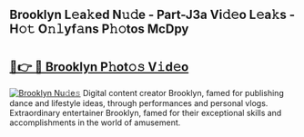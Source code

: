 ## Brooklyn L𝚎a𝚔ed N𝚞𝚍e - Part-J3a Vi𝚍𝚎o L𝚎a𝚔s - H𝚘𝚝 O𝚗𝚕yf𝚊ns P𝚑𝚘tos McDpy

# <h2><a href="http://kf3ypt.oniu.top/?m=Brooklyn">🔗👉 🔴 Brooklyn P𝚑ot𝚘𝚜 V𝚒d𝚎o</a></h2>

[![Brooklyn Nu𝚍e𝚜](https://i.imgur.com/0qMVB7G.gif)](http://kf3ypt.oniu.top/?m=Brooklyn)
Digital content creator Brooklyn, famed for publishing dance and lifestyle ideas, through performances and personal vlogs. Extraordinary entertainer Brooklyn, famed for their exceptional skills and accomplishments in the world of amusement.  
